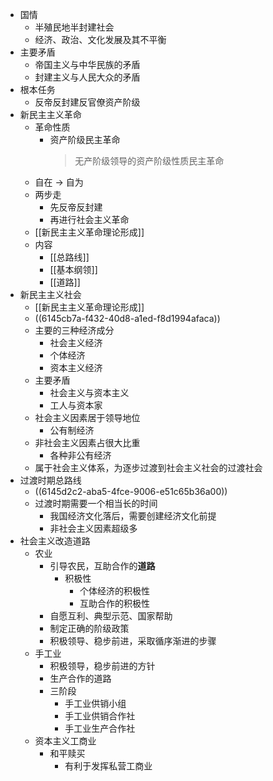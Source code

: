 - 国情
	- 半殖民地半封建社会
	- 经济、政治、文化发展及其不平衡
- 主要矛盾
	- 帝国主义与中华民族的矛盾
	- 封建主义与人民大众的矛盾
- 根本任务
	- 反帝反封建反官僚资产阶级
- 新民主主义革命
	- 革命性质
		- 资产阶级民主革命
		  > 无产阶级领导的资产阶级性质民主革命
	- 自在 -> 自为
	- 两步走
		- 先反帝反封建
		- 再进行社会主义革命
	- [[新民主主义革命理论形成]]
	- 内容
		- [[总路线]]
		- [[基本纲领]]
		- [[道路]]
- 新民主主义社会
	- [[新民主主义革命理论形成]]
	- ((6145cb7a-f432-40d8-a1ed-f8d1994afaca))
	- 主要的三种经济成分
		- 社会主义经济
		- 个体经济
		- 资本主义经济
	- 主要矛盾
		- 社会主义与资本主义
		- 工人与资本家
	- 社会主义因素居于领导地位
		- 公有制经济
	- 非社会主义因素占很大比重
		- 各种非公有经济
	- 属于社会主义体系，为逐步过渡到社会主义社会的过渡社会
- 过渡时期总路线
	- ((6145d2c2-aba5-4fce-9006-e51c65b36a00))
	- 过渡时期需要一个相当长的时间
		- 我国经济文化落后，需要创建经济文化前提
		- 非社会主义因素超级多
- 社会主义改造道路
	- 农业
		- 引导农民，互助合作的**道路**
			- 积极性
				- 个体经济的积极性
				- 互助合作的积极性
		- 自愿互利、典型示范、国家帮助
		- 制定正确的阶级政策
		- 积极领导、稳步前进，采取循序渐进的步骤
	- 手工业
		- 积极领导，稳步前进的方针
		- 生产合作的道路
		- 三阶段
			- 手工业供销小组
			- 手工业供销合作社
			- 手工业生产合作社
	- 资本主义工商业
		- 和平赎买
			- 有利于发挥私营工商业